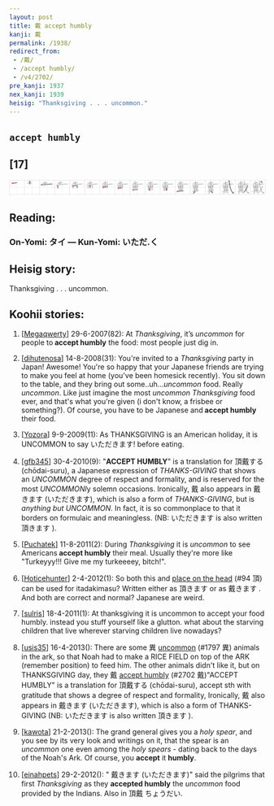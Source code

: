 ```yaml
---
layout: post
title: 戴 accept humbly
kanji: 戴
permalink: /1938/
redirect_from:
 - /戴/
 - /accept humbly/
 - /v4/2702/
pre_kanji: 1937
nex_kanji: 1939
heisig: "Thanksgiving . . . uncommon."
---
```


## `accept humbly`

## [17]

<div class="stroke"><img src="../images/E688B4.png" /></div>

## Reading:

### On-Yomi: タイ &mdash; Kun-Yomi: いただ.く

## Heisig story:

Thanksgiving . . . uncommon.

## Koohii stories:

1) [<a href="http://kanji.koohii.com/profile/Megaqwerty">Megaqwerty</a>] 29-6-2007(82): At <em>Thanksgiving</em>, it’s <em>uncommon</em> for people to<strong> accept humbly</strong> the food: most people just dig in.

2) [<a href="http://kanji.koohii.com/profile/dihutenosa">dihutenosa</a>] 14-8-2008(31): You&#039;re invited to a <em>Thanksgiving</em> party in Japan! Awesome! You&#039;re so happy that your Japanese friends are trying to make you feel at home (you&#039;ve been homesick recently). You sit down to the table, and they bring out some..uh...<em>uncommon</em> food. Really <em>uncommon</em>. Like just imagine the most <em>uncommon</em> <em>Thanksgiving</em> food ever, and that&#039;s what you&#039;re given (i don&#039;t know, a frisbee or something?). Of course, you have to be Japanese and<strong> accept humbly</strong> their food.

3) [<a href="http://kanji.koohii.com/profile/Yozora">Yozora</a>] 9-9-2009(11): As THANKSGIVING is an American holiday, it is UNCOMMON to say いただきます! before eating.

4) [<a href="http://kanji.koohii.com/profile/gfb345">gfb345</a>] 30-4-2010(9): &quot;<strong>ACCEPT HUMBLY</strong>&quot; is a translation for 頂戴する (chōdai-suru), a Japanese expression of <em>THANKS-GIVING</em> that shows an <em>UNCOMMON</em> degree of respect and formality, and is reserved for the most <em>UNCOMMONl</em>y solemn occasions. Ironically, 戴 also appears in 戴きます (いただきます), which is also a form of <em>THANKS-GIVING</em>, but is <em>anything but UNCOMMON</em>. In fact, it is so commonplace to that it borders on formulaic and meaningless. (NB: いただきます is also written 頂きます ).

5) [<a href="http://kanji.koohii.com/profile/Puchatek">Puchatek</a>] 11-8-2011(2): During <em>Thanksgiving</em> it is <em>uncommon</em> to see Americans<strong> accept humbly</strong> their meal. Usually they&#039;re more like &quot;Turkeyyy!!! Give me my turkeeeey, bitch!&quot;.

6) [<a href="http://kanji.koohii.com/profile/Hoticehunter">Hoticehunter</a>] 2-4-2012(1): So both this and <a href="../v4/94">place on the head</a> (#94 頂) can be used for itadakimasu? Written either as 頂きます or as 戴きます . And both are correct and normal? Japanese are weird.

7) [<a href="http://kanji.koohii.com/profile/sulris">sulris</a>] 18-4-2011(1): At thanksgiving it is uncommon to accept your food humbly. instead you stuff yourself like a glutton. what about the starving children that live wherever starving children live nowadays?

8) [<a href="http://kanji.koohii.com/profile/usis35">usis35</a>] 16-4-2013(): There are some 異 <a href="../v4/1797">uncommon</a> (#1797 異) animals in the ark, so that Noah had to make a RICE FIELD on top of the ARK (remember position) to feed him. The other animals didn&#039;t like it, but on THANKSGIVING day, they 戴 <a href="../v4/2702">accept humbly</a> (#2702 戴)&quot;ACCEPT HUMBLY&quot; is a translation for 頂戴する (chōdai-suru), accept sth with gratitude that shows a degree of respect and formality, Ironically, 戴 also appears in 戴きます (いただきます), which is also a form of THANKS-GIVING (NB: いただきます is also written 頂きます ).

9) [<a href="http://kanji.koohii.com/profile/kawota">kawota</a>] 21-2-2013(): The grand general gives you a <em>holy spear</em>, and you see by its very look and writings on it, that the spear is an <em>uncommon</em> one even among the <em>holy spears</em> - dating back to the days of the Noah&#039;s Ark. Of course, you <strong>accept</strong> it <strong>humbly</strong>.

10) [<a href="http://kanji.koohii.com/profile/einahpets">einahpets</a>] 29-2-2012(): &quot; 戴きます (いただきます)&quot; said the pilgrims that first <em>Thanksgiving</em> as they <strong>accepted humbly</strong> the <em>uncommon</em> food provided by the Indians. Also in 頂戴 ちょうだい.
